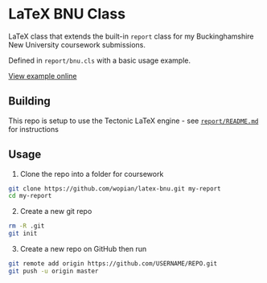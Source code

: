 # LaTeX BNU Class

LaTeX class that extends the built-in `report` class for my Buckinghamshire New University coursework submissions.

Defined in `report/bnu.cls` with a basic usage example.

[View example online](https://github.com/wopian/latex-bnu/blob/report/index.pdf)

## Building

This repo is setup to use the Tectonic LaTeX engine - see [`report/README.md`](https://github.com/wopian/latex-bnu/blob/master/report/README.md) for instructions

## Usage

1. Clone the repo into a folder for coursework
  ```bash
  git clone https://github.com/wopian/latex-bnu.git my-report
  cd my-report
  ```
2. Create a new git repo
  ```bash
  rm -R .git
  git init
  ```
3. Create a new repo on GitHub then run
  ```bash
  git remote add origin https://github.com/USERNAME/REPO.git
  git push -u origin master
  ```
  
